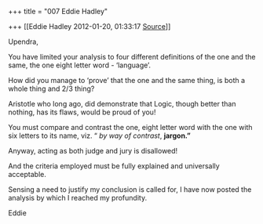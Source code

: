 +++
title = "007 Eddie Hadley"

+++
[[Eddie Hadley	2012-01-20, 01:33:17 [Source](https://groups.google.com/g/samskrita/c/j7kIhdQWyc0)]]



Upendra,



 You have limited your analysis to four different definitions of the one and the same, the one eight letter word - ‘language’.



 How did you manage to ‘prove’ that the one and the same thing, is both a whole thing and 2/3 thing?

 Aristotle who long ago, did demonstrate that Logic, though better than nothing, has its flaws, would be proud of you!



 You must compare and contrast the one, eight letter word with the one with six letters to its name, viz. “ *by way of contrast*, **jargon.”**



 Anyway, acting as both judge and jury is disallowed!

 And the criteria employed must be fully explained and universally acceptable.



 Sensing a need to justify my conclusion is called for, I have now posted the analysis by which I reached my profundity.



 Eddie



